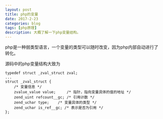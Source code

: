```yaml
---
layout: post
title: php的变量
date: 2017-2-23
categories: blog
tags: [php原理]
description: 大概了解一下php变量结构。
---
```


php是一种弱类型语言，一个变量的类型可以随时改变，因为php内部自动进行了转化。

源码中的php变量结构大致为
```
typedef struct _zval_struct zval;
...
struct _zval_struct {
    /* 变量信息 */
    zvalue_value value;     /* 指针，指向变量具体的值的地址 */
    zend_uint refcount__gc; /* 引用计数 */
    zend_uchar type;    /* 变量具体的类型 */
    zend_uchar is_ref__gc; /* 表示是否为引用 */
};
```

